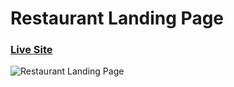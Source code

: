 # Restaurant Landing Page
### [Live Site](https://#/)

![Restaurant Landing Page](https://i.ibb.co/5jxBKpw/image.png)

